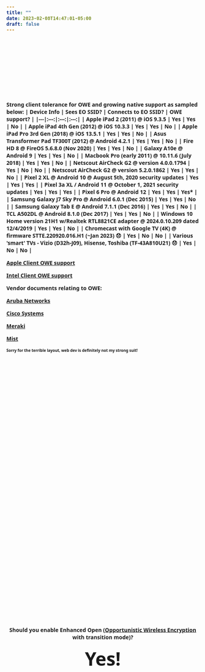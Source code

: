```yaml
---
title: ""
date: 2023-02-08T14:47:01-05:00
draft: false
---
```


<style type="text/css">
      body {
        <!-- font-size: 48px;
        font-family: sans;
        font-weight: bold; -->
      }
      #container {
        /* horizontal centering */
        margin-left: auto;
        margin-right: auto;
        text-align: center;
        /* vertical centering */
        position: relative;
        top: 40%;
        transform: translateY(-50%);
      }
</style>

<br>
<div id='container'>
<p><strong>Should you enable Enhanced Open (<a href="https://en.wikipedia.org/wiki/Opportunistic_Wireless_Encryption#:~:text=Opportunistic%20Wireless%20Encryption%20(OWE)%20is,access%20point%20is%20%22individualized%22.">Opportunistic Wireless Encryption</a> with transition mode)?</strong></p>
<p><strong><font size=48px>Yes!</font></strong></p>
</div>

Strong client tolerance for OWE and growing native support as sampled below:
| Device Info | Sees EO SSID? | Connects to EO SSID? | OWE support? |
|---|:---:|:---:|:---:|
| Apple iPad 2 (2011) @ iOS 9.3.5 | Yes | Yes | No |
| Apple iPad 4th Gen (2012) @ iOS 10.3.3 | Yes | Yes | No |
| Apple iPad Pro 3rd Gen (2018) @ iOS 13.5.1 | Yes | Yes | No |
| Asus Transformer Pad TF300T (2012) @ Android 4.2.1 | Yes | Yes | No |
| Fire HD 8 @ FireOS 5.6.8.0 (Nov 2020) | Yes | Yes | No |
| Galaxy A10e @ Android 9 | Yes | Yes | No |
| Macbook Pro (early 2011) @ 10.11.6 (July 2018) | Yes | Yes | No |
| Netscout AirCheck G2 @ version 4.0.0.1794 | Yes | No | No |
| Netscout AirCheck G2 @ version 5.2.0.1862 | Yes | Yes | No |
| Pixel 2 XL @ Android 10 @ August 5th, 2020 security updates | Yes | Yes | Yes |
| Pixel 3a XL / Android 11 @ October 1, 2021 security updates | Yes | Yes | Yes |
| Pixel 6 Pro @ Android 12  | Yes | Yes | Yes* |
| Samsung Galaxy J7 Sky Pro @ Android 6.0.1 (Dec 2015) | Yes | Yes | No |
| Samsung Galaxy Tab E @ Android 7.1.1 (Dec 2016) | Yes | Yes | No |
| TCL A502DL @ Android 8.1.0 (Dec 2017) | Yes | Yes | No |
| Windows 10 Home version 21H1 w/Realtek RTL8821CE adapter @ 2024.0.10.209 dated 12/4/2019 | Yes | Yes | No |
| Chromecast with Google TV (4K) @ firmware STTE.220920.016.H1 (~Jan 2023) 😞 | Yes | No | No |
| Various 'smart' TVs - Vizio (D32h-J09), Hisense, Toshiba (TF-43A810U21) 😞  | Yes | No | No |



[Apple Client OWE support](https://support.apple.com/guide/deployment/how-apple-devices-join-wi-fi-networks-dep3b0448c58/web#:~:text=iOS%2016%2C%20iPadOS%2016.1%2C%20and%20macOS%2013%20add%20support%20for%20Opportunistic%20Wireless%20Encryption%20(OWE)%20for%20all%20iPhone%2011%20models%20or%20later%20and%20all%20Mac%20computers%20with%20Apple%20silicon)

[Intel Client OWE support](https://www.intel.com/content/www/us/en/support/articles/000057519/wireless.html)

<p>Vendor documents relating to OWE:</p>

[Aruba Networks](https://www.arubanetworks.com/techdocs/ArubaOS_87_Web_Help/Content/arubaos-solutions/802-1x/enha-open-secu.htm)

[Cisco Systems](https://www.cisco.com/c/en/us/support/docs/wireless/catalyst-9800-series-wireless-controllers/217737-configure-enhanced-open-ssid-with-transi.html)

[Meraki](https://documentation.meraki.com/MR/Access_Control)

[Mist](https://www.mist.com/documentation/june-3rd-2021-updates/)



<font size=1px>Sorry for the terrible layout, web dev is definitely not my strong suit!<br>
</font>

<!-- WLPC2023 envy... still! -->

<!-- But but my super important device doesn't support it!  I doubt you want to use an unauthenticated network anyway.... right?! -->
<!-- Standard wifi answer of It Depends! is still valid, but if your device can't do something an iPad from 2011 can do or Android 4.2.1, I'm not sure what to tell you.  -->
